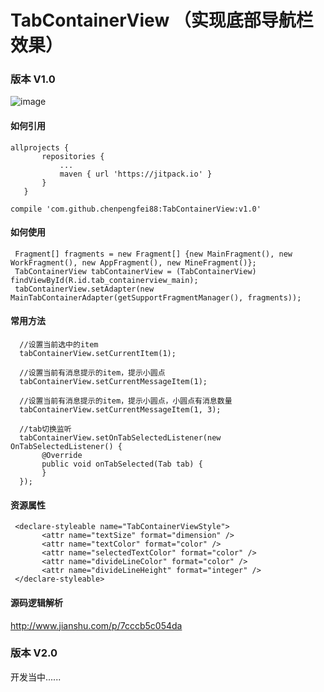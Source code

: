 # TabContainerView （实现底部导航栏效果）
### 版本 V1.0

 ![image](https://github.com/chenpengfei88/TabContainerView/blob/master/app/src/main/res/drawable/xiaoguo.gif)
 
#### 如何引用
 ```
allprojects {
		repositories {
			...
			maven { url 'https://jitpack.io' }
		}
	}
 
 compile 'com.github.chenpengfei88:TabContainerView:v1.0'
 ```
 
#### 如何使用
 ```
  Fragment[] fragments = new Fragment[] {new MainFragment(), new WorkFragment(), new AppFragment(), new MineFragment()};
  TabContainerView tabContainerView = (TabContainerView) findViewById(R.id.tab_containerview_main);
  tabContainerView.setAdapter(new MainTabContainerAdapter(getSupportFragmentManager(), fragments));
 ```
#### 常用方法
 ```
   //设置当前选中的item
   tabContainerView.setCurrentItem(1);
   
   //设置当前有消息提示的item，提示小圆点
   tabContainerView.setCurrentMessageItem(1);
       
   //设置当前有消息提示的item，提示小圆点，小圆点有消息数量
   tabContainerView.setCurrentMessageItem(1, 3);
   
   //tab切换监听
   tabContainerView.setOnTabSelectedListener(new OnTabSelectedListener() {
        @Override
        public void onTabSelected(Tab tab) {
        }
   });
 ```
#### 资源属性
 ```
  <declare-styleable name="TabContainerViewStyle">
        <attr name="textSize" format="dimension" />
        <attr name="textColor" format="color" />
        <attr name="selectedTextColor" format="color" />
        <attr name="divideLineColor" format="color" />
        <attr name="divideLineHeight" format="integer" />
  </declare-styleable>
 ```
#### 源码逻辑解析
http://www.jianshu.com/p/7cccb5c054da



### 版本 V2.0

 开发当中......

 
